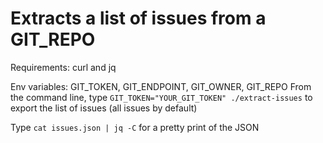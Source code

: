 # Extracts a list of issues from a GIT_REPO

Requirements: curl and jq

Env variables: GIT_TOKEN, GIT_ENDPOINT, GIT_OWNER, GIT_REPO
From the command line, type `GIT_TOKEN="YOUR_GIT_TOKEN" ./extract-issues` to export the list of issues (all issues by default)

Type `cat issues.json | jq -C` for a pretty print of the JSON